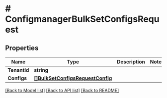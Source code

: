 # # ConfigmanagerBulkSetConfigsRequest


## Properties 


Name | Type | Description | Notes
------------ | ------------- | ------------- | -------------
**TenantId**| **string** |   |
**Configs**| [**[]BulkSetConfigsRequestConfig**](BulkSetConfigsRequestConfig.md) |   |


[[Back to Model list]](../../README.md#models) [[Back to API list]](../../README.md#endpoints) [[Back to README]](../../README.md)

